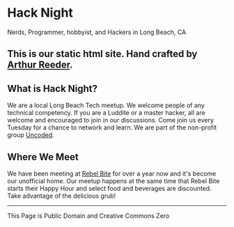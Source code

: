 # Hack Night

Nerds, Programmer, hobbyist, and Hackers in Long Beach, CA

This is our static html site. Hand crafted by [Arthur Reeder](https://n0pe.org).
---

## What is Hack Night?

We are a local Long Beach Tech meetup. We welcome people of any technical competency. If you are a Luddite or a master hacker, all are welcome and encouraged to join in our discussions. Come join us every Tuesday for a chance to network and learn. We are part of the non-profit group [Uncoded](http://www.uncoded.org/).

## Where We Meet

We have been meeting at [Rebel Bite](http://rebelbite.com/main/) for over a year now and it's become our unofficial home. Our meetup happens at the same time that Rebel Bite starts their Happy Hour and select food and beverages are discounted. Take advantage of the delicious grub!

---

This Page is Public Domain and Creative Commons Zero